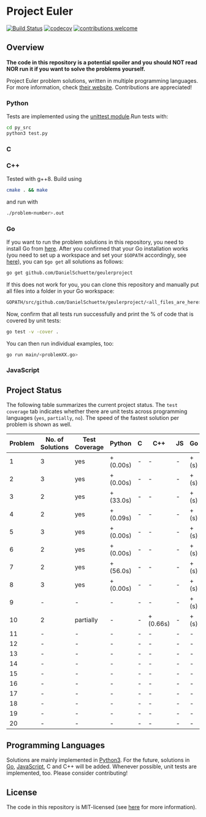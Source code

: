 # Project Euler

[![Build Status](https://travis-ci.org/PhilippSchuette/projecteuler.svg?branch=master)](https://travis-ci.org/PhilippSchuette/projecteuler) [![codecov](https://codecov.io/gh/PhilippSchuette/projecteuler/branch/master/graph/badge.svg)](https://codecov.io/gh/PhilippSchuette/projecteuler) [![contributions welcome](https://img.shields.io/badge/contributions-welcome-brightgreen.svg?style=flat)](https://github.com/dwyl/esta/issues)

## Overview

**The code in this repository is a potential spoiler and you should NOT read NOR run it if you want to solve the problems yourself.**

Project Euler problem solutions, written in multiple programming languages. For more information, check [their website](https://projecteuler.net/). Contributions are appreciated!

### Python

Tests are implemented using the [unittest module](https://docs.python.org/3/library/unittest.html).Run tests with:

```bash
cd py_src
python3 test.py
```

### C

### C++

Tested with g++8. Build using

```bash
cmake . && make
```

and run with

```bash
./problem<number>.out
```

### Go

If you want to run the problem solutions in this repository, you need to install Go from [here](https://golang.org/). After you confirmed that your Go installation works (you need to set up a workspace and set your `$GOPATH` accordingly, see [here](https://golang.org/doc/code.html)), you can `$go get` all solutions as follows:

```bash
go get github.com/DanielSchuette/geulerproject
```

If this does not work for you, you can clone this repository and manually put all files into a folder in your Go workspace:

```bash
GOPATH/src/github.com/DanielSchuette/geulerproject/<all_files_are_here>
```

Now, confirm that all tests run successfully and print the % of code that is covered by unit tests:

```bash
go test -v -cover .
```

You can then run individual examples, too:

```bash
go run main/<problemXX.go>
```

### JavaScript


## Project Status

The following table summarizes the current project status. The `test coverage` tab indicates whether there are unit tests across programming languages (`yes`, `partially`, `no`). The speed of the fastest solution per problem is shown as well.

| Problem | No. of Solutions | Test Coverage |    Python | C |       C++ | JS |    Go |
| ------- | ---------------- | ------------- | --------- |---| --------- | -- | ----- |
|       1 |                3 |           yes | + (0.00s) | - |      -    |  - | + (s) |
|       2 |                3 |           yes | + (0.00s) | - |      -    |  - | + (s) |
|       3 |                2 |           yes | + (33.0s) | - |      -    |  - | + (s) |
|       4 |                2 |           yes | + (0.09s) | - |      -    |  - | + (s) |
|       5 |                3 |           yes | + (0.00s) | - |      -    |  - | + (s) |
|       6 |                2 |           yes | + (0.00s) | - |      -    |  - | + (s) |
|       7 |                2 |           yes | + (56.0s) | - |      -    |  - | + (s) |
|       8 |                3 |           yes | + (0.00s) | - |      -    |  - | + (s) |
|       9 |                - |             - |    -      | - |      -    |  - | + (s) |
|      10 |                2 |     partially |    -      | - | + (0.66s) |  - | + (s) |
|      11 |                - |             - |    -      | - |      -    |  - |    -  |
|      12 |                - |             - |    -      | - |      -    |  - |    -  |
|      13 |                - |             - |    -      | - |      -    |  - |    -  |
|      14 |                - |             - |    -      | - |      -    |  - |    -  |
|      15 |                - |             - |    -      | - |      -    |  - |    -  |
|      16 |                - |             - |    -      | - |      -    |  - |    -  |
|      17 |                - |             - |    -      | - |      -    |  - |    -  |
|      18 |                - |             - |    -      | - |      -    |  - |    -  |
|      19 |                - |             - |    -      | - |      -    |  - |    -  |
|      20 |                - |             - |    -      | - |      -    |  - |    -  |


## Programming Languages

Solutions are mainly implemented in [Python3](https://www.python.org/). For the future, solutions in [Go](https://golang.org/), [JavaScript](https://www.javascript.com/), C and C++ will be added. Whenever possible, unit tests are implemented, too. Please consider contributing!

## License

The code in this repository is MIT-licensed (see [here](./LICENSE.md) for more information).
